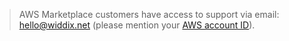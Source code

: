 > AWS Marketplace customers have access to support via email: hello@widdix.net (please mention your [AWS account ID](https://docs.aws.amazon.com/general/latest/gr/acct-identifiers.html)).

